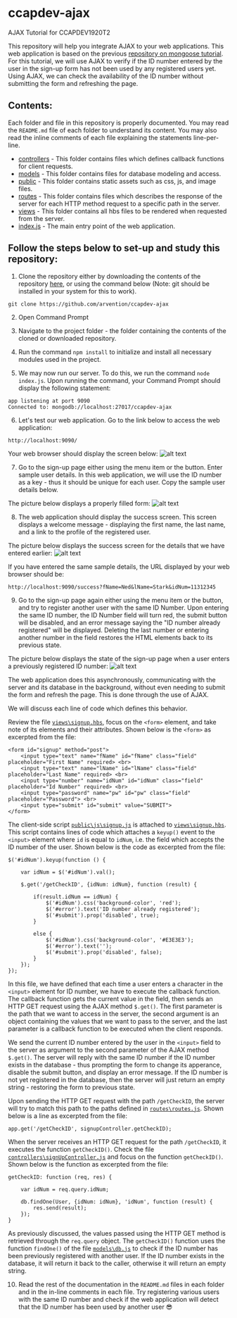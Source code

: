 # ccapdev-ajax
AJAX Tutorial for CCAPDEV1920T2

This repository will help you integrate AJAX to your web applications. This web application is based on the previous [repository on mongoose tutorial](https://github.com/arvention/ccapdev-mongoose). For this tutorial, we will use AJAX to verify if the ID number entered by the user in the sign-up form has not been used by any registered users yet. Using AJAX, we can check the availability of the ID number without submitting the form and refreshing the page.

## Contents:

Each folder and file in this repository is properly documented. You may read the `README.md` file of each folder to understand its content. You may also read the inline comments of each file explaining the statements line-per-line.

- [controllers](https://github.com/arvention/ccapdev-ajax/tree/master/controllers) - This folder contains files which defines callback functions for client requests.
- [models](https://github.com/arvention/ccapdev-ajax/tree/master/models) - This folder contains files for database modeling and access.
- [public](https://github.com/arvention/ccapdev-ajax/tree/master/public) - This folder contains static assets such as css, js, and image files.
- [routes](https://github.com/arvention/ccapdev-ajax/tree/master/routes) - This folder contains files which describes the response of the server for each HTTP method request to a specific path in the server.
- [views](https://github.com/arvention/ccapdev-ajax/tree/master/views) - This folder contains all hbs files to be rendered when requested from the server.
- [index.js](https://github.com/arvention/ccapdev-ajax/blob/master/index.js) - The main entry point of the web application.

## Follow the steps below to set-up and study this repository:
1. Clone the repository either by downloading the contents of the repository [here](https://github.com/arvention/ccapdev-ajax/archive/master.zip), or using the command below (Note: git should be installed in your system for this to work).
```
git clone https://github.com/arvention/ccapdev-ajax
```
2. Open Command Prompt
3. Navigate to the project folder - the folder containing the contents of the cloned or downloaded repository.
4. Run the command `npm install` to initialize and install all necessary modules used in the project.

5. We may now run our server. To do this, we run the command `node index.js`. Upon running the command, your Command Prompt should display the following statement:
```
app listening at port 9090
Connected to: mongodb://localhost:27017/ccapdev-ajax
```

6. Let's test our web application. Go to the link below to access the web application:
```
http://localhost:9090/
```

Your web browser should display the screen below:
![alt text](https://github.com/arvention/ccapdev-ajax/blob/master/index.png "Index Page")

7. Go to the sign-up page either using the menu item or the button. Enter sample user details. In this web application, we will use the ID number as a key - thus it should be unique for each user. Copy the sample user details below.

The picture below displays a properly filled form:
![alt text](https://github.com/arvention/ccapdev-ajax/blob/master/signup.png "Sign-up Page")

8. The web application should display the success screen. This screen displays a welcome message - displaying the first name, the last name, and a link to the profile of the registered user.

The picture below displays the success screen for the details that we have entered earlier:
![alt text](https://github.com/arvention/ccapdev-ajax/blob/master/success.png "Success Page")

If you have entered the same sample details, the URL displayed by your web browser should be:
```
http://localhost:9090/success?fName=Ned&lName=Stark&idNum=11312345
```

9. Go to the sign-up page again either using the menu item or the button, and try to register another user with the same ID Number. Upon entering the same ID number, the ID Number field will turn red, the submit button will be disabled, and an error message saying the "ID number already registered" will be displayed. Deleting the last number or entering another number in the field restores the HTML elements back to its previous state.

The picture below displays the state of the sign-up page when a user enters a previously registered ID number:
![alt text](https://github.com/arvention/ccapdev-ajax/blob/master/signup-ajax.png "Sign-up Page Duplicate ID Number")

The web application does this asynchronously, communicating with the server and its database in the background, without even needing to submit the form and refresh the page. This is done through the use of AJAX.

We will discuss each line of code which defines this behavior.

Review the file [`views\signup.hbs`](https://github.com/arvention/ccapdev-ajax/blob/master/views/signup.hbs), focus on the `<form>` element, and take note of its elements and their attributes. Shown below is the `<form>` as excerpted from the file:

```
<form id="signup" method="post">
    <input type="text" name="fName" id="fName" class="field" placeholder="First Name" required> <br>
    <input type="text" name="lName" id="lName" class="field" placeholder="Last Name" required> <br>
    <input type="number" name="idNum" id="idNum" class="field" placeholder="Id Number" required> <br>
    <input type="password" name="pw" id="pw" class="field" placeholder="Password"> <br>
    <input type="submit" id="submit" value="SUBMIT">
</form>
```

The client-side script [`public\js\signup.js`](https://github.com/arvention/ccapdev-ajax/blob/master/public/js/signup.js) is attached to [`views\signup.hbs`](https://github.com/arvention/ccapdev-ajax/blob/master/views/signup.hbs). This script contains lines of code which attaches a `keyup()` event to the `<input>` element where `id` is equal to `idNum`, i.e. the field which accepts the ID number of the user. Shown below is the code as excerpted from the file:

```
$('#idNum').keyup(function () {

    var idNum = $('#idNum').val();

    $.get('/getCheckID', {idNum: idNum}, function (result) {

        if(result.idNum == idNum) {
            $('#idNum').css('background-color', 'red');
            $('#error').text('ID number already registered');
            $('#submit').prop('disabled', true);
        }

        else {
            $('#idNum').css('background-color', '#E3E3E3');
            $('#error').text('');
            $('#submit').prop('disabled', false);
        }
    });
});
```

In this file, we have defined that each time a user enters a character in the `<input>` element for ID number, we have to execute the callback function. The callback function gets the current value in the field, then sends an HTTP GET request using the AJAX method `$.get()`. The first parameter is the path that we want to access in the server, the second argument is an object containing the values that we want to pass to the server, and the last parameter is a callback function to be executed when the client responds.

We send the current ID number entered by the user in the `<input>` field to the server as argument to the second parameter of the AJAX method `$.get()`. The server will reply with the same ID number if the ID number exists in the database - thus prompting the form to change its apperance, disable the submit button, and display an error message. If the ID number is not yet registered in the database, then the server will just return an empty string - restoring the form to previous state.

Upon sending the HTTP GET request with the path `/getCheckID`, the server will try to match this path to the paths defined in [`routes\routes.js`](https://github.com/arvention/ccapdev-ajax/blob/master/routes/routes.js). Shown below is a line as excerpted from the file:

```
app.get('/getCheckID', signupController.getCheckID);
```

When the server receives an HTTP GET request for the path `/getCheckID`, it executes the function `getCheckID()`. Check the file [`controllers\signUpController.js`](https://github.com/arvention/ccapdev-ajax/blob/master/controllers/signUpController.js) and focus on the function `getCheckID()`. Shown below is the function as excerpted from the file:

```
getCheckID: function (req, res) {

    var idNum = req.query.idNum;

    db.findOne(User, {idNum: idNum}, 'idNum', function (result) {
        res.send(result);
    });
}
```

As previously discussed, the values passed using the HTTP GET method is retrieved through the `req.query` object. The `getCheckID()` function uses the function `findOne()` of the file [`models\db.js`](https://github.com/arvention/ccapdev-ajax/blob/master/models/db.js) to check if the ID number has been previously registered with another user. If the ID number exists in the database, it will return it back to the caller, otherwise it will return an empty string.

10. Read the rest of the documentation in the `README.md` files in each folder and in the in-line comments in each file. Try registering various users with the same ID number and check if the web application will detect that the ID number has been used by another user :sunglasses:
